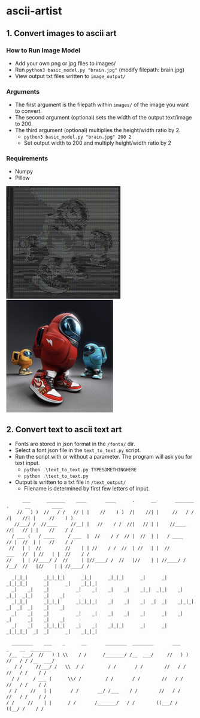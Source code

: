 # ascii-artist

## 1. Convert images to ascii art

### How to Run Image Model

* Add your own png or jpg files to images/
* Run `python3 basic_model.py "brain.jpg"` (modify filepath: brain.jpg)
* View output txt files written to `image_output/`

### Arguments

* The first argument is the filepath within `images/` of the image you want to convert.
* The second argument (optional) sets the width of the output text/image to 200.
* The third argument (optional) multiplies the height/width ratio by 2.
  * `python3 basic_model.py "brain.jpg" 200 2`
  * Set output width to 200 and multiply height/width ratio by 2

### Requirements
  
* Numpy
* Pillow

<img src="image_output/impostor_output.png" alt="exampleOutput" height="300" width="305"/> <img src="image_input/impostor.jpg" alt="exampleInput" height="300" width="285"/>

## 2. Convert text to ascii text art

* Fonts are stored in json format in the `/fonts/` dir.
* Select a font.json file in the `text_to_text.py` script.
* Run the script with or without a parameter. The program will ask you for text input.
  * `python .\text_to_text.py TYPESOMETHINGHERE`
  * `python .\text_to_text.py`
* Output is written to a txt file in `/text_output/`
  * Filename is determined by first few letters of input.

```plaintext
      ___      _______    ____       ____      .      __       _______          .      __        ____   
    //   ) )  //   / /   // | |    //    ) )  /|    //| |     //   / /         /|    //| |     //    ) )
   //___/ /  //____     //__| |   //    / /  //|   // | |    //____           //|   // | |    //    / / 
  / ___ (   / ____     / ___  |  //    / /  // |  //  | |   / ____           // |  //  | |   //    / /  
 //   | |  //         //    | | //    / /  //  | //   | |  //         ___   //  | //   | |  //    / /   
//    | | //____/ /  //     | |//____/ /  //   |//    | | //____/ /  /__/  //   |//    | | //____/ /    
```

```plaintext
  _|_|_|      _|_|_|_|      _|_|      _|_|_|      _|      _|    _|_|_|_|      _|      _|    _|_|_|    
  _|    _|    _|          _|    _|    _|    _|    _|_|  _|_|    _|            _|_|  _|_|    _|    _|  
  _|_|_|      _|_|_|      _|_|_|_|    _|    _|    _|  _|  _|    _|_|_|        _|  _|  _|    _|    _|  
  _|    _|    _|          _|    _|    _|    _|    _|      _|    _|            _|      _|    _|    _|  
  _|    _|    _|_|_|_|    _|    _|    _|_|_|      _|      _|    _|_|_|_|  _|  _|      _|    _|_|_|    
```

```plaintext
  ________    ___    _      __       ________  ________       ___        _    __  ________
 /__  ___/  //   ) ) \\    / /      /_______/ /__  ___/     //   ) )    //   / / /__  ___/
   / /     //___/ /   \\  / /         / /       / /        //   / /    //   / /    / /    
  / /     / ___ (      \\/ /         / /       / /        //   / /    //   / /    / /     
 / /     //   | |       / /       __/ /___    / /        //   / /    //   / /    / /      
/ /     //    | |      / /       /_______/   / /        ((___/ /     ((__/ /    / /       
```
